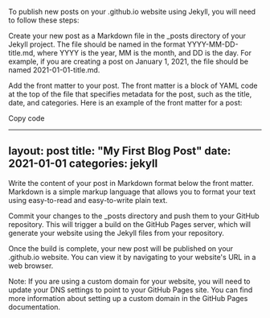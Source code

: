 To publish new posts on your .github.io website using Jekyll, you will need to follow these steps:

Create your new post as a Markdown file in the _posts directory of your Jekyll project. The file should be named in the format YYYY-MM-DD-title.md, where YYYY is the year, MM is the month, and DD is the day. For example, if you are creating a post on January 1, 2021, the file should be named 2021-01-01-title.md.

Add the front matter to your post. The front matter is a block of YAML code at the top of the file that specifies metadata for the post, such as the title, date, and categories. Here is an example of the front matter for a post:

Copy code

---
layout: post
title: "My First Blog Post"
date: 2021-01-01
categories: jekyll
---

Write the content of your post in Markdown format below the front matter. Markdown is a simple markup language that allows you to format your text using easy-to-read and easy-to-write plain text.

Commit your changes to the _posts directory and push them to your GitHub repository. This will trigger a build on the GitHub Pages server, which will generate your website using the Jekyll files from your repository.

Once the build is complete, your new post will be published on your .github.io website. You can view it by navigating to your website's URL in a web browser.

Note: If you are using a custom domain for your website, you will need to update your DNS settings to point to your GitHub Pages site. You can find more information about setting up a custom domain in the GitHub Pages documentation.